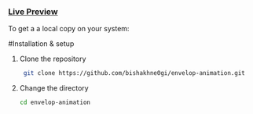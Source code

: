 ### [Live Preview](https://enevelope-animation.netlify.app/)


To get a a local copy on your system:

#Installation & setup

1. Clone the repository
  
    ```bash
     git clone https://github.com/bishakhne0gi/envelop-animation.git
     ```
2. Change the directory
    ```bash
    cd envelop-animation
    ```


